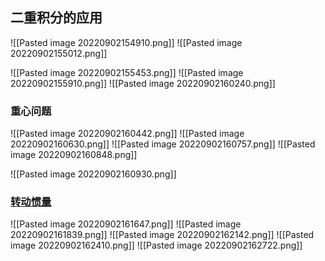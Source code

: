 ## 二重积分的应用
![[Pasted image 20220902154910.png]]
![[Pasted image 20220902155012.png]]

![[Pasted image 20220902155453.png]]
![[Pasted image 20220902155910.png]]
![[Pasted image 20220902160240.png]]



### 重心问题
![[Pasted image 20220902160442.png]]
![[Pasted image 20220902160630.png]]
![[Pasted image 20220902160757.png]]
![[Pasted image 20220902160848.png]]

![[Pasted image 20220902160930.png]]

### [转动惯量](https://www.bilibili.com/video/BV16T4y1a7nF/?vd_source=e725ecdb1e1d3c4029f097c99de9a2f2&t=2941.1)
![[Pasted image 20220902161647.png]]
![[Pasted image 20220902161839.png]]
![[Pasted image 20220902162142.png]]
![[Pasted image 20220902162410.png]]
![[Pasted image 20220902162722.png]]